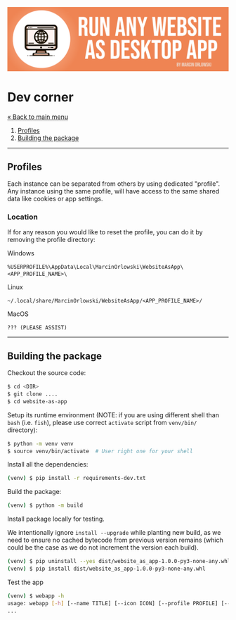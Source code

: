 ![WebApp](logo.png)

# Dev corner

[&laquo; Back to main menu](README.md)

1. [Profiles](#profiles)
2. [Building the package](#building-the-package)

---

## Profiles

Each instance can be separated from others by using dedicated "profile". Any
instance using the same profile, will have access to the same shared data like
cookies or app settings.

### Location

If for any reason you would like to reset the profile, you can do it by removing the profile
directory:

Windows

```ascii
%USERPROFILE%\AppData\Local\MarcinOrlowski\WebsiteAsApp\<APP_PROFILE_NAME>\
```

Linux

```ascii
~/.local/share/MarcinOrlowski/WebsiteAsApp/<APP_PROFILE_NAME>/
```

MacOS

```ascii
??? (PLEASE ASSIST)
```

---

## Building the package

Checkout the source code:

```bash
$ cd <DIR>
$ git clone ....
$ cd website-as-app
```

Setup its runtime environment (NOTE: if you are using different shell than `bash` (i.e. `fish`),
please use correct `activate` script from `venv/bin/` directory):

```bash
$ python -m venv venv
$ source venv/bin/activate  # User right one for your shell
```

Install all the dependencies:

```bash
(venv) $ pip install -r requirements-dev.txt
```

Build the package:

```bash
(venv) $ python -m build
```

Install package locally for testing.

We intentionally ignore `install --upgrade` while planting new build, as we need to ensure no
cached bytecode from previous version remains (which could be the case as we do not increment the
version each build).

```bash
(venv) $ pip uninstall --yes dist/website_as_app-1.0.0-py3-none-any.whl
(venv) $ pip install dist/website_as_app-1.0.0-py3-none-any.whl
```

Test the app

```bash
(venv) $ webapp -h
usage: webapp [-h] [--name TITLE] [--icon ICON] [--profile PROFILE] [--zoom ZOOM] url
...
```
